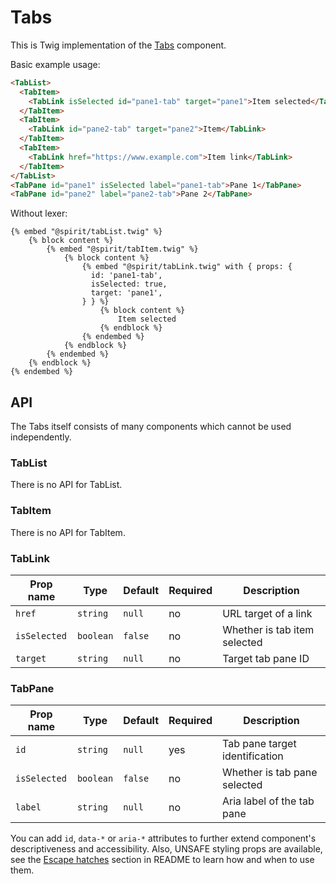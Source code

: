 # Tabs

This is Twig implementation of the [Tabs] component.

Basic example usage:

```html
<TabList>
  <TabItem>
    <TabLink isSelected id="pane1-tab" target="pane1">Item selected</TabLink>
  </TabItem>
  <TabItem>
    <TabLink id="pane2-tab" target="pane2">Item</TabLink>
  </TabItem>
  <TabItem>
    <TabLink href="https://www.example.com">Item link</TabLink>
  </TabItem>
</TabList>
<TabPane id="pane1" isSelected label="pane1-tab">Pane 1</TabPane>
<TabPane id="pane2" label="pane2-tab">Pane 2</TabPane>
```

Without lexer:

```twig
{% embed "@spirit/tabList.twig" %}
    {% block content %}
        {% embed "@spirit/tabItem.twig" %}
            {% block content %}
                {% embed "@spirit/tabLink.twig" with { props: {
                  id: 'pane1-tab',
                  isSelected: true,
                  target: 'pane1',
                } } %}
                    {% block content %}
                        Item selected
                    {% endblock %}
                {% endembed %}
            {% endblock %}
        {% endembed %}
    {% endblock %}
{% endembed %}
```

## API

The Tabs itself consists of many components which cannot be used independently.

### TabList

There is no API for TabList.

### TabItem

There is no API for TabItem.

### TabLink

| Prop name    | Type      | Default | Required | Description                  |
| ------------ | --------- | ------- | -------- | ---------------------------- |
| `href`       | `string`  | `null`  | no       | URL target of a link         |
| `isSelected` | `boolean` | `false` | no       | Whether is tab item selected |
| `target`     | `string`  | `null`  | no       | Target tab pane ID           |

### TabPane

| Prop name    | Type      | Default | Required | Description                    |
| ------------ | --------- | ------- | -------- | ------------------------------ |
| `id`         | `string ` | `null`  | yes      | Tab pane target identification |
| `isSelected` | `boolean` | `false` | no       | Whether is tab pane selected   |
| `label`      | `string`  | `null`  | no       | Aria label of the tab pane     |

You can add `id`, `data-*` or `aria-*` attributes to further extend component's
descriptiveness and accessibility. Also, UNSAFE styling props are available,
see the [Escape hatches][escape-hatches] section in README to learn how and when to use them.

[tabs]: https://github.com/lmc-eu/spirit-design-system/tree/main/packages/web/src/scss/components/Tabs
[escape-hatches]: https://github.com/lmc-eu/spirit-design-system/tree/main/packages/web-twig/README.md#escape-hatches
